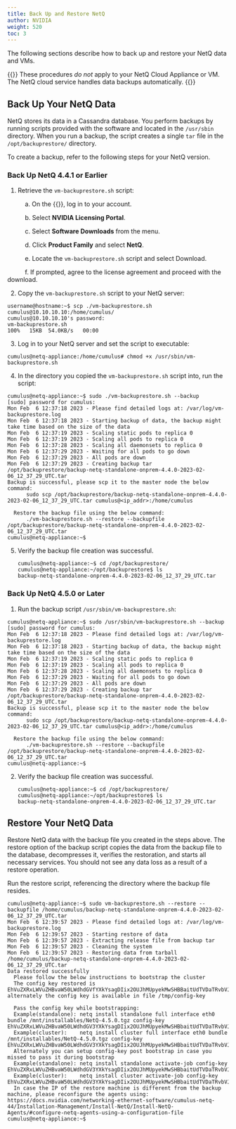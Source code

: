 ```yaml
---
title: Back Up and Restore NetQ
author: NVIDIA
weight: 520
toc: 3
---
```


The following sections describe how to back up and restore your NetQ data and VMs.

{{<notice note>}}
These procedures <em>do not</em> apply to your NetQ Cloud Appliance or VM. The NetQ cloud service handles data backups automatically.
{{</notice>}}

## Back Up Your NetQ Data

NetQ stores its data in a Cassandra database. You perform backups by running scripts provided with the software and located in the `/usr/sbin` directory. When you run a backup, the script creates a single `tar` file in the `/opt/backuprestore/` directory. 

To create a backup, refer to the following steps for your NetQ version.
### Back Up NetQ 4.4.1 or Earlier

1. Retrieve the `vm-backuprestore.sh` script:

<p style="text-indent: 40px">a. On the {{<exlink url="https://nvid.nvidia.com/" text="NVIDIA Application Hub">}}, log in to your account.<br></p>
<p style="text-indent: 40px">b. Select <b>NVIDIA Licensing Portal</b>.<br></p>
<p style="text-indent: 40px">c. Select <b>Software Downloads</b> from the menu.<br></p>
<p style="text-indent: 40px">d. Click <b>Product Family</b> and select <b>NetQ</b>.<br></p>
<p style="text-indent: 40px">e. Locate the <code>vm-backuprestore.sh</code> script and select Download.<br></p>
<p style="text-indent: 40px">f. If prompted, agree to the license agreement and proceed with the download.<br></p>

2. Copy the `vm-backuprestore.sh` script to your NetQ server:

```
username@hostname:~$ scp ./vm-backuprestore.sh cumulus@10.10.10.10:/home/cumulus/
cumulus@10.10.10.10's password:
vm-backuprestore.sh                                                                                       100%   15KB  54.0KB/s   00:00 
```

3. Log in to your NetQ server and set the script to executable:

```
cumulus@netq-appliance:/home/cumulus# chmod +x /usr/sbin/vm-backuprestore.sh
```

4. In the directory you copied the `vm-backuprestore.sh` script into, run the script:

```
cumulus@netq-appliance:~$ sudo ./vm-backuprestore.sh --backup
[sudo] password for cumulus:
Mon Feb  6 12:37:18 2023 - Please find detailed logs at: /var/log/vm-backuprestore.log
Mon Feb  6 12:37:18 2023 - Starting backup of data, the backup might take time based on the size of the data
Mon Feb  6 12:37:19 2023 - Scaling static pods to replica 0
Mon Feb  6 12:37:19 2023 - Scaling all pods to replica 0
Mon Feb  6 12:37:28 2023 - Scaling all daemonsets to replica 0
Mon Feb  6 12:37:29 2023 - Waiting for all pods to go down
Mon Feb  6 12:37:29 2023 - All pods are down
Mon Feb  6 12:37:29 2023 - Creating backup tar /opt/backuprestore/backup-netq-standalone-onprem-4.4.0-2023-02-06_12_37_29_UTC.tar
Backup is successful, please scp it to the master node the below command:
      sudo scp /opt/backuprestore/backup-netq-standalone-onprem-4.4.0-2023-02-06_12_37_29_UTC.tar cumulus@<ip_addr>:/home/cumulus
 
  Restore the backup file using the below command:
      ./vm-backuprestore.sh --restore --backupfile /opt/backuprestore/backup-netq-standalone-onprem-4.4.0-2023-02-06_12_37_29_UTC.tar
cumulus@netq-appliance:~$
```

5. Verify the backup file creation was successful.

   ```
   cumulus@netq-appliance:~$ cd /opt/backuprestore/
   cumulus@netq-appliance:~/opt/backuprestore$ ls
   backup-netq-standalone-onprem-4.4.0-2023-02-06_12_37_29_UTC.tar
   ```

### Back Up NetQ 4.5.0 or Later

1. Run the backup script `/usr/sbin/vm-backuprestore.sh`:

```
cumulus@netq-appliance:~$ sudo /usr/sbin/vm-backuprestore.sh --backup
[sudo] password for cumulus:
Mon Feb  6 12:37:18 2023 - Please find detailed logs at: /var/log/vm-backuprestore.log
Mon Feb  6 12:37:18 2023 - Starting backup of data, the backup might take time based on the size of the data
Mon Feb  6 12:37:19 2023 - Scaling static pods to replica 0
Mon Feb  6 12:37:19 2023 - Scaling all pods to replica 0
Mon Feb  6 12:37:28 2023 - Scaling all daemonsets to replica 0
Mon Feb  6 12:37:29 2023 - Waiting for all pods to go down
Mon Feb  6 12:37:29 2023 - All pods are down
Mon Feb  6 12:37:29 2023 - Creating backup tar /opt/backuprestore/backup-netq-standalone-onprem-4.4.0-2023-02-06_12_37_29_UTC.tar
Backup is successful, please scp it to the master node the below command:
      sudo scp /opt/backuprestore/backup-netq-standalone-onprem-4.4.0-2023-02-06_12_37_29_UTC.tar cumulus@<ip_addr>:/home/cumulus
 
  Restore the backup file using the below command:
      ./vm-backuprestore.sh --restore --backupfile /opt/backuprestore/backup-netq-standalone-onprem-4.4.0-2023-02-06_12_37_29_UTC.tar
cumulus@netq-appliance:~$
```

2. Verify the backup file creation was successful.

   ```
   cumulus@netq-appliance:~$ cd /opt/backuprestore/
   cumulus@netq-appliance:~/opt/backuprestore$ ls
   backup-netq-standalone-onprem-4.4.0-2023-02-06_12_37_29_UTC.tar
   ```


## Restore Your NetQ Data

Restore NetQ data with the backup file you created in the steps above. The restore option of the backup script copies the data from the backup file to the database, decompresses it, verifies the restoration, and starts all necessary services. You should not see any data loss as a result of a restore operation.

Run the restore script, referencing the directory where the backup file resides.

```
cumulus@netq-appliance:~$ sudo vm-backuprestore.sh --restore --backupfile /home/cumulus/backup-netq-standalone-onprem-4.4.0-2023-02-06_12_37_29_UTC.tar
Mon Feb  6 12:39:57 2023 - Please find detailed logs at: /var/log/vm-backuprestore.log
Mon Feb  6 12:39:57 2023 - Starting restore of data
Mon Feb  6 12:39:57 2023 - Extracting release file from backup tar
Mon Feb  6 12:39:57 2023 - Cleaning the system
Mon Feb  6 12:39:57 2023 - Restoring data from tarball /home/cumulus/backup-netq-standalone-onprem-4.4.0-2023-02-06_12_37_29_UTC.tar
Data restored successfully
  Please follow the below instructions to bootstrap the cluster
  The config key restored is EhVuZXRxLWVuZHBvaW50LWdhdGVfYXkYsagDIix2OUJhMUpyekMwSHBBaitUdTVDaTRvbVJDR3F6Qlo4VHhZRytjUUhLZGJRPQ==, alternately the config key is available in file /tmp/config-key
 
  Pass the config key while bootstrapping:
  Example(standalone): netq install standalone full interface eth0 bundle /mnt/installables/NetQ-4.5.0.tgz config-key EhVuZXRxLWVuZHBvaW50LWdhdGV3YXkYsagDIix2OUJhMUpyekMwSHBbaitUdTVDaTRvbVJDR3F6Qlo4VHhZRytjUUhLZGJRPQ==
  Example(cluster):    netq install cluster full interface eth0 bundle /mnt/installables/NetQ-4.5.0.tgz config-key EhVuZXRxLWVuZHBvaW50LWdhdGV3YXkYsagDIix2OUJhMUpyekMwSHBbaitUdTVDaTRvbVJDR3F6Qlo4VHhZRytjUUhLZGJRPQ==
  Alternately you can setup config-key post bootstrap in case you missed to pass it during bootstrap
  Example(standalone): netq install standalone activate-job config-key EhVuZXRxLWVuZHBvaW50LWdhdGV3YXkYsagDIix2OUJhMUpyekMwSHBbaitUdTVDaTRvbVJDR3F6Qlo4VHhZRytjUUhLZGJRPQ==
  Example(cluster):    netq install cluster activate-job config-key EhVuZXRxLWVuZHBvaW50LWdhdGV3YXkYsagDIix2OUJhMUpyekMwSHBbaitUdTVDaTRvbVJDR3F6Qlo4VHhZRytjUUhLZGJRPQ==
  In case the IP of the restore machine is different from the backup machine, please reconfigure the agents using: https://docs.nvidia.com/networking-ethernet-software/cumulus-netq-44/Installation-Management/Install-NetQ/Install-NetQ-Agents/#configure-netq-agents-using-a-configuration-file
cumulus@netq-appliance:~$
```